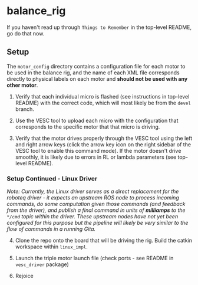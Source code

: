 # balance_rig

If you haven't read up through `Things to Remember` in the top-level README, go do that now.

## Setup ##

The `motor_config` directory contains a configuration file for each motor to be used in the balance rig, and the name of each XML file corresponds directly to physical labels on each motor and **should not be used with any other motor**. 

1) Verify that each individual micro is flashed (see instructions in top-level README) with the correct code, which will most likely be from the `devel` branch.

2) Use the VESC tool to upload each micro with the configuration that corresponds to the specific motor that that micro is driving.

3) Verify that the motor drives properly through the VESC tool using the left and right arrow keys (click the arrow key icon on the right sidebar of the VESC tool to enable this command mode). If the motor doesn't drive smoothly, it is likely due to errors in RL or lambda parameters (see top-level README).


### Setup Continued - Linux Driver ###

*Note: Currently, the Linux driver serves as a direct replacement for the roboteq driver - it expects an upstream ROS node to process incoming commands, do some computation given those commands (and feedback from the driver), and publish a final command in units of **milliamps** to the `*/cmd` topic within the driver. These upstream nodes have not yet been configured for this purpose but the pipeline will likely be very similar to the flow of commands in a running Gita.*

4) Clone the repo onto the board that will be driving the rig. Build the catkin workspace within `linux_impl`.

5) Launch the triple motor launch file (check ports -  see README in `vesc_driver` package)

6) Rejoice